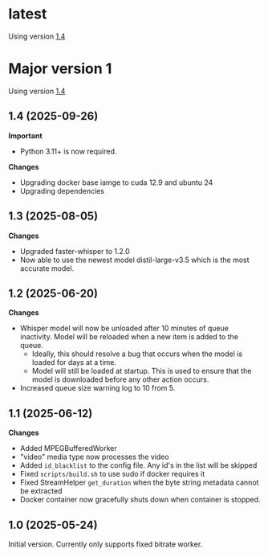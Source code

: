 # latest
Using version [1.4](#14-2025-09-26)

# Major version 1
Using version [1.4](#14-2025-09-26)

## 1.4 (2025-09-26)
**Important**
- Python 3.11+ is now required.

**Changes**
- Upgrading docker base iamge to cuda 12.9 and ubuntu 24
- Upgrading dependencies

## 1.3 (2025-08-05)
**Changes**
- Upgraded faster-whisper to 1.2.0
- Now able to use the newest model distil-large-v3.5 which is the most accurate model.

## 1.2 (2025-06-20)
**Changes**
- Whisper model will now be unloaded after 10 minutes of queue inactivity. Model will be reloaded when a new item is added to the queue.
    - Ideally, this should resolve a bug that occurs when the model is loaded for days at a time.
    - Model will still be loaded at startup. This is used to ensure that the model is downloaded before any other action occurs.
- Increased queue size warning log to 10 from 5.

## 1.1 (2025-06-12)
**Changes**
- Added MPEGBufferedWorker
- "video" media type now processes the video
- Added `id_blacklist` to the config file. Any id's in the list will be skipped
- Fixed `scripts/build.sh` to use sudo if docker requires it
- Fixed StreamHelper `get_duration` when the byte string metadata cannot be extracted
- Docker container now gracefully shuts down when container is stopped.

## 1.0 (2025-05-24)
Initial version. Currently only supports fixed bitrate worker.
